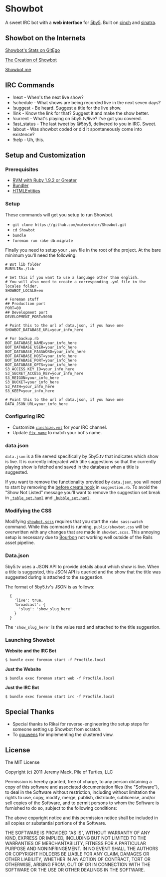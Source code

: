 # Showbot

A sweet IRC bot with a **web interface** for [5by5](http://5by5.tv).
Built on [cinch](https://github.com/cinchrb/cinch) and [sinatra](http://www.sinatrarb.com/).

## Showbot on the Internets

[Showbot's Stats on GitEgo](http://gitego.com/mutewinter/Showbot)

[The Creation of Showbot](http://pileofturtles.com/2011/07/showbot/)

[Showbot.me](http://showbot.me)

## IRC Commands

* !next - When's the next live show?
* !schedule - What shows are being recorded live in the next seven days?
* !suggest - Be heard. Suggest a title for the live show.
* !link - Know the link for that? Suggest it and make the show better.
* !current - What's playing on 5by5.tv/live? I've got you covered.
* !last_status - The last tweet by @5by5, delivered to you in IRC. Sweet.
* !about - Was showbot coded or did it spontaneously come into existence?
* !help - Uh, this.

## Setup and Customization

### Prerequisites

 * [RVM with Ruby 1.9.2 or Greater](https://rvm.io/)
 * [Bundler](http://gembundler.com/)
 * [HTMLEntities](https://rubygems.org/gems/htmlentities)

### Setup

These commands will get you setup to run Showbot.

 * `git clone https://github.com/mutewinter/Showbot.git`
 * `cd Showbot`
 * `bundle`
 * `foreman run rake db:migrate`

Finally you need to setup your `.env` file in the root of the project. At the
bare minimum you'll need the following:

```
# Bot lib folder
RUBYLIB=./lib

# Set this if you want to use a language other than english.
# You will also need to create a corresponding .yml file in the locales folder.
SHOWBOT_LOCALE=en

# Foreman stuff
## Production port
PORT=80
## Development port
DEVELOPMENT_PORT=5000

# Point this to the url of data.json, if you have one
SHOWBOT_DATABASE_URL=your_info_here

# For backup.rb
BOT_DATABASE_NAME=your_info_here
BOT_DATABASE_USER=your_info_here
BOT_DATABASE_PASSWORD=your_info_here
BOT_DATABASE_HOST=your_info_here
BOT_DATABASE_PORT=your_info_here
BOT_DATABASE_OPTS=your_info_here
S3_ACCESS_KEY_ID=your_info_here
S3_SECRET_ACCESS_KEY=your_info_here
S3_REIGON=your_info_here
S3_BUCKET=your_info_here
S3_PATH=your_info_here
S3_KEEP=your_info_here

# Point this to the url of data.json, if you have one
DATA_JSON_URL=your_info_here
```

### Configuring IRC

 * Customize [`cinchize.yml`][cinchize] for your IRC channel.
 * Update [`fix_name`][fix_name] to match your bot's name.

[cinchize]: https://github.com/mutewinter/Showbot/blob/master/cinchize.yml
[fix_name]: https://github.com/mutewinter/Showbot/blob/master/lib/cinch/plugins/showbot_admin.rb#L54

### data.json

`data.json` is a file served specifically by 5by5.tv that indicates which
show is live. It is currently integrated with title suggestions so that the
currently playing show is fetched and saved in the database when a title is
suggested.

If you want to remove the functionality provided by `data.json`, you will need
to start by removing the [before create hook][hook] in `suggestion.rb`. To avoid
the "Show Not Listed" message you'll want to remove the suggestion set break in
[`_table_set.haml`][table_set] and [`_bubble_set.haml`][bubble_set].

[hook]: https://github.com/mutewinter/Showbot/blob/master/lib/models/suggestion.rb#L45
[table_set]: https://github.com/mutewinter/Showbot/blob/master/views/suggestion/_table_set.haml#L4
[bubble_set]: https://github.com/mutewinter/Showbot/blob/master/views/suggestion/_bubble_set.haml#L3

### Modifying the CSS

Modifying [`showbot.scss`][showbot_scss] requires that you start the `rake sass:watch`
command. While this command is running, `public/showbot.css` will be
overwritten with any changes that are made in `showbot.scss`. This annoying
setup is necessary due to [Bourbon](https://github.com/thoughtbot/bourbon) not
working well outside of the Rails asset pipeline.

[showbot_scss]: https://github.com/mutewinter/Showbot/blob/master/sass/showbot.scss

### Data.json

5by5.tv uses a JSON API to provide details about which show is live. When a
title is suggested, this JSON API is queried and the show that the title was
suggested during is attached to the suggestion.

The format of 5by5.tv's JSON is as follows:

```
  {
    'live': true,
    'broadcast': {
      'slug': 'show_slug_here'
    }
  }
```

The `'show_slug_here'` is the value read and attached to the title suggestion.

### Launching Showbot

**Website and the IRC Bot**

```
$ bundle exec foreman start -f Procfile.local
```

**Just the Website**

```
$ bundle exec foreman start web -f Procfile.local
```

**Just the IRC Bot**

```
$ bundle exec foreman start irc -f Procfile.local
```

## Special Thanks

 * Special thanks to Rikai for reverse-engineering the setup steps for someone
   setting up Showbot from scratch.
 * To [gouwens](https://github.com/gouwens) for implementing the clustered
   view.

## License

The MIT License

Copyright (c) 2011 Jeremy Mack, Pile of Turtles, LLC

Permission is hereby granted, free of charge, to any person obtaining a copy
of this software and associated documentation files (the "Software"), to deal
in the Software without restriction, including without limitation the rights
to use, copy, modify, merge, publish, distribute, sublicense, and/or sell
copies of the Software, and to permit persons to whom the Software is
furnished to do so, subject to the following conditions:

The above copyright notice and this permission notice shall be included in
all copies or substantial portions of the Software.

THE SOFTWARE IS PROVIDED "AS IS", WITHOUT WARRANTY OF ANY KIND, EXPRESS OR
IMPLIED, INCLUDING BUT NOT LIMITED TO THE WARRANTIES OF MERCHANTABILITY,
FITNESS FOR A PARTICULAR PURPOSE AND NONINFRINGEMENT. IN NO EVENT SHALL THE
AUTHORS OR COPYRIGHT HOLDERS BE LIABLE FOR ANY CLAIM, DAMAGES OR OTHER
LIABILITY, WHETHER IN AN ACTION OF CONTRACT, TORT OR OTHERWISE, ARISING FROM,
OUT OF OR IN CONNECTION WITH THE SOFTWARE OR THE USE OR OTHER DEALINGS IN
THE SOFTWARE.

